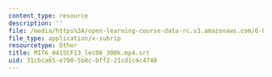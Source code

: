 ```yaml
---
content_type: resource
description: ''
file: /media/https%3A/open-learning-course-data-rc.s3.amazonaws.com/6-041sc-probabilistic-systems-analysis-and-applied-probability-fall-2013/31cbca65e7005b8cbff221cd1c4c4740_MIT6_041SCF13_lec06_300k.mp4.vtt
file_type: application/x-subrip
resourcetype: Other
title: MIT6_041SCF13_lec06_300k.mp4.srt
uid: 31cbca65-e700-5b8c-bff2-21cd1c4c4740
---
```

